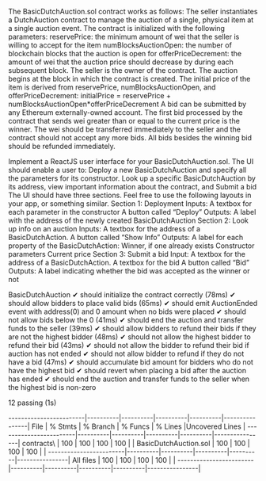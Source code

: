 The BasicDutchAuction.sol contract works as follows:
The seller instantiates a DutchAuction contract to manage the auction of a single, physical item at a single auction event. The contract is initialized with the following parameters: 
reservePrice: the minimum amount of wei that the seller is willing to accept for the item 
numBlocksAuctionOpen: the number of blockchain blocks that the auction is open for
offerPriceDecrement: the amount of wei that the auction price should decrease by during each subsequent block. 
The seller is the owner of the contract. 
The auction begins at the block in which the contract is created. 
The initial price of the item is derived from reservePrice, numBlocksAuctionOpen, and  offerPriceDecrement: initialPrice = reservePrice + numBlocksAuctionOpen*offerPriceDecrement 
A bid can be submitted by any Ethereum externally-owned account. 
The first bid processed by the contract that sends wei greater than or equal to the current price is the  winner. The wei should be transferred immediately to the seller and the contract should not accept  any more bids. All bids besides the winning bid should be refunded immediately. 

Implement a ReactJS user interface for your BasicDutchAuction.sol. The UI should enable a user to:
Deploy a new BasicDutchAuction and specify all the parameters for its constructor.
Look up a specific BasicDutchAuction by its address, view important information about the contract, and 
Submit a bid
The UI should have three sections. Feel free to use the following layouts in your app, or something similar.
Section 1: Deployment
Inputs:
A textbox for each parameter in the constructor
A button called “Deploy”
Outputs:
A label with the address of the newly created BasicDutchAuction
Section 2: Look up info on an auction
Inputs:
A textbox for the address of a BasicDutchAction.
A button called “Show Info”
Outputs:
A label for each property of the BasicDutchAction:
Winner, if one already exists
Constructor parameters
Current price
Section 3: Submit a bid
Input: 
A textbox for the address of a BasicDutchAction.
A textbox for the bid
A button called “Bid”
Outputs:
A label indicating whether the bid was accepted as the winner or not


BasicDutchAuction
    ✔ should initialize the contract correctly (78ms)
    ✔ should allow bidders to place valid bids (65ms)
    ✔ should emit AuctionEnded event with address(0) and 0 amount when no bids were placed
    ✔ should not allow bids below the 0 (41ms)
    ✔ should end the auction and transfer funds to the seller (39ms)
    ✔ should allow bidders to refund their bids if they are not the highest bidder (48ms)
    ✔ should not allow the highest bidder to refund their bid (43ms)
    ✔ should not allow the bidder to refund their bid if auction has not ended
    ✔ should not allow bidder to refund if they do not have a bid (47ms)
    ✔ should accumulate bid amount for bidders who do not have the highest bid
    ✔ should revert when placing a bid after the auction has ended
    ✔ should end the auction and transfer funds to the seller when the highest bid is non-zero


  12 passing (1s)

------------------------|----------|----------|----------|----------|----------------|
File                    |  % Stmts | % Branch |  % Funcs |  % Lines |Uncovered Lines |
------------------------|----------|----------|----------|----------|----------------|
 contracts\             |      100 |      100 |      100 |      100 |                |
  BasicDutchAuction.sol |      100 |      100 |      100 |      100 |                |
------------------------|----------|----------|----------|----------|----------------|
All files               |      100 |      100 |      100 |      100 |                |
------------------------|----------|----------|----------|----------|----------------|